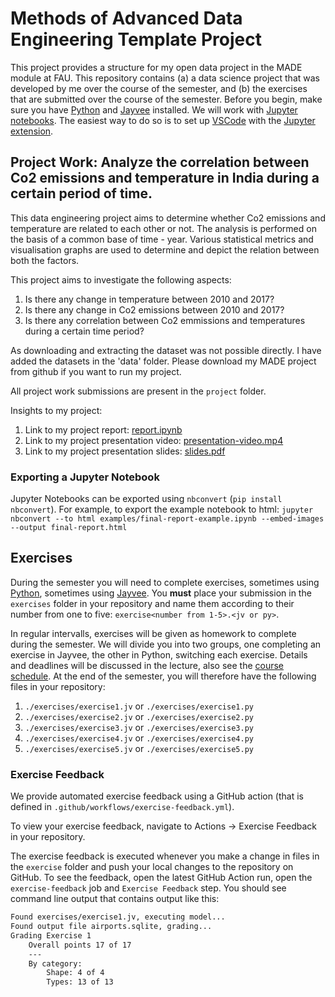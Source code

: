 # Methods of Advanced Data Engineering Template Project

This project provides a structure for my open data project in the MADE module at FAU. This repository contains (a) a data science project that was developed by me over the course of the semester, and (b) the exercises that are submitted over the course of the semester.
Before you begin, make sure you have [Python](https://www.python.org/) and [Jayvee](https://github.com/jvalue/jayvee) installed. We will work with [Jupyter notebooks](https://jupyter.org/). The easiest way to do so is to set up [VSCode](https://code.visualstudio.com/) with the [Jupyter extension](https://marketplace.visualstudio.com/items?itemName=ms-toolsai.jupyter).


## Project Work: Analyze the correlation between Co2 emissions and temperature in India during a certain period of time.
This data engineering project aims to determine whether Co2 emissions and temperature are related to each other or not.
The analysis is performed on the basis of a common base of time - year. Various statistical metrics and visualisation graphs are used to determine and depict the relation between both the factors.

This project aims to investigate the following aspects:
1. Is there any change in temperature between 2010 and 2017?
2. Is there any change in Co2 emissions between 2010 and 2017?
3. Is there any correlation between Co2 emmissions and temperatures during a certain time period?

As downloading and extracting the dataset was not possible directly. I have added the datasets in the 'data' folder. Please download my MADE project from github if you want to run my project.

All project work submissions are present in the `project` folder.

Insights to my project:
1. Link to my project report: [report.ipynb](https://github.com/anirudh1804/made-template/blob/main/project/report.ipynb)
2. Link to my project presentation video: [presentation-video.mp4](https://www.python.org/)
3. Link to my project presentation slides: [slides.pdf](https://github.com/anirudh1804/made-template/blob/main/project/slides.pdf)

### Exporting a Jupyter Notebook
Jupyter Notebooks can be exported using `nbconvert` (`pip install nbconvert`). For example, to export the example notebook to html: `jupyter nbconvert --to html examples/final-report-example.ipynb --embed-images --output final-report.html`


## Exercises
During the semester you will need to complete exercises, sometimes using [Python](https://www.python.org/), sometimes using [Jayvee](https://github.com/jvalue/jayvee). You **must** place your submission in the `exercises` folder in your repository and name them according to their number from one to five: `exercise<number from 1-5>.<jv or py>`.

In regular intervalls, exercises will be given as homework to complete during the semester. We will divide you into two groups, one completing an exercise in Jayvee, the other in Python, switching each exercise. Details and deadlines will be discussed in the lecture, also see the [course schedule](https://made.uni1.de/). At the end of the semester, you will therefore have the following files in your repository:

1. `./exercises/exercise1.jv` or `./exercises/exercise1.py`
2. `./exercises/exercise2.jv` or `./exercises/exercise2.py`
3. `./exercises/exercise3.jv` or `./exercises/exercise3.py`
4. `./exercises/exercise4.jv` or `./exercises/exercise4.py`
5. `./exercises/exercise5.jv` or `./exercises/exercise5.py`

### Exercise Feedback
We provide automated exercise feedback using a GitHub action (that is defined in `.github/workflows/exercise-feedback.yml`). 

To view your exercise feedback, navigate to Actions -> Exercise Feedback in your repository.

The exercise feedback is executed whenever you make a change in files in the `exercise` folder and push your local changes to the repository on GitHub. To see the feedback, open the latest GitHub Action run, open the `exercise-feedback` job and `Exercise Feedback` step. You should see command line output that contains output like this:

```sh
Found exercises/exercise1.jv, executing model...
Found output file airports.sqlite, grading...
Grading Exercise 1
	Overall points 17 of 17
	---
	By category:
		Shape: 4 of 4
		Types: 13 of 13
```
